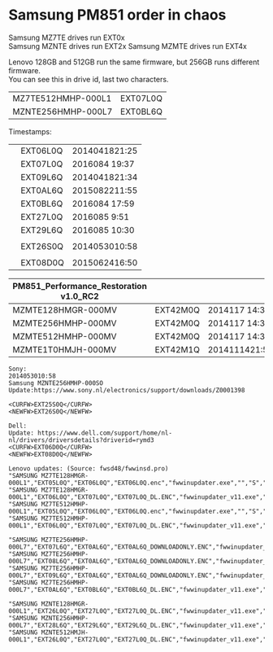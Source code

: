# Samsung PM851 order in chaos

Samsung MZ7TE drives run EXT0x  
Samsung MZNTE drives run EXT2x
Samsung MZMTE drives run EXT4x

Lenovo 128GB and 512GB run the same firmware, but 256GB runs different firmware.  
You can see this in drive id, last two characters.

| | |
| - | - |
| MZ7TE512HMHP-000L1 | EXT07L0Q | L1 drive becomes L0 firmware |
| MZNTE256HMHP-000L7 | EXT0BL6Q | L7 drive becomes L6 firmware |

Timestamps:

| | | |
| - | - | - | 
| | EXT06L0Q | 2014041821:25    |
| | EXT07L0Q | 2016084 19:37    |
| | EXT09L6Q | 2014041821:34    |
| | EXT0AL6Q | 2015082211:55    |
| | EXT0BL6Q | 2016084 17:59    |
| | EXT27L0Q | 2016085 9:51     |
| | EXT29L6Q | 2016085 10:30    |
| | |
| | EXT26S0Q | 2014053010:58    |
| | |
| | EXT08D0Q | 2015062416:50    |

| PM851_Performance_Restoration v1.0_RC2 | | |
| - | - | - |
| MZMTE128HMGR-000MV | EXT42M0Q | 2014117 14:33 |
| MZMTE256HMHP-000MV | EXT42M0Q | 2014117 14:33 |
| MZMTE512HMHP-000MV | EXT42M0Q | 2014117 14:33 |
| MZMTE1T0HMJH-000MV | EXT42M1Q | 2014111421:50 |


```
Sony:
2014053010:58
Samsung MZNTE256HMHP-000SO
Update:https://www.sony.nl/electronics/support/downloads/Z0001398

<CURFW>EXT25S0Q</CURFW>
<NEWFW>EXT26S0Q</NEWFW>
```

```
Dell:
Update: https://www.dell.com/support/home/nl-nl/drivers/driversdetails?driverid=rymd3
<CURFW>EXT06D0Q</CURFW>
<NEWFW>EXT08D0Q</NEWFW>
```

```
Lenovo updates: (Source: fwsd48/fwwinsd.pro)
"SAMSUNG MZ7TE128HMGR-000L1","EXT05L0Q","EXT06L0Q","EXT06L0Q.enc","fwwinupdater.exe","","S","Samsung"
"SAMSUNG MZ7TE128HMGR-000L1","EXT06L0Q","EXT07L0Q","EXT07L0Q_DL.ENC","fwwinupdater_v11.exe","","S","Samsung"
"SAMSUNG MZ7TE512HMHP-000L1","EXT05L0Q","EXT06L0Q","EXT06L0Q.enc","fwwinupdater.exe","","S","Samsung"
"SAMSUNG MZ7TE512HMHP-000L1","EXT06L0Q","EXT07L0Q","EXT07L0Q_DL.ENC","fwwinupdater_v11.exe","","S","Samsung"

"SAMSUNG MZ7TE256HMHP-000L7","EXT07L6Q","EXT0AL6Q","EXT0AL6Q_DOWNLOADONLY.ENC","fwwinupdater_v11.exe","edrivechk","S","Samsung"
"SAMSUNG MZ7TE256HMHP-000L7","EXT08L6Q","EXT0AL6Q","EXT0AL6Q_DOWNLOADONLY.ENC","fwwinupdater_v11.exe","edrivechk","S","Samsung"
"SAMSUNG MZ7TE256HMHP-000L7","EXT09L6Q","EXT0AL6Q","EXT0AL6Q_DOWNLOADONLY.ENC","fwwinupdater_v11.exe","edrivechk","S","Samsung"
"SAMSUNG MZ7TE256HMHP-000L7","EXT0AL6Q","EXT0BL6Q","EXT0BL6Q_DL.ENC","fwwinupdater_v11.exe","edrivechk","S","Samsung"

"SAMSUNG MZNTE128HMGR-000L1","EXT26L0Q","EXT27L0Q","EXT27L0Q_DL.ENC","fwwinupdater_v11.exe","","S","Samsung"
"SAMSUNG MZNTE256HMHP-000L7","EXT28L6Q","EXT29L6Q","EXT29L6Q_DL.ENC","fwwinupdater_v11.exe","edrivechk","S","Samsung"
"SAMSUNG MZNTE512HMJH-000L1","EXT26L0Q","EXT27L0Q","EXT27L0Q_DL.ENC","fwwinupdater_v11.exe","","S","Samsung"```



